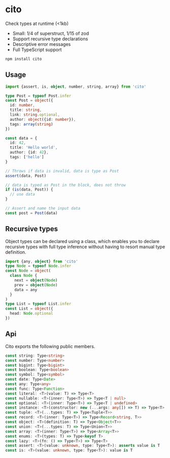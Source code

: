 # cito

Check types at runtime (<1kb)

- Small: 1/4 of superstruct, 1/15 of zod
- Support recursive type declarations
- Descriptive error messages
- Full TypeScript support

```sh
npm install cito
```

## Usage

```ts
import {assert, is, object, number, string, array} from 'cito'

type Post = typeof Post.infer
const Post = object({
  id: number,
  title: string,
  link: string.optional,
  author: object({id: number}),
  tags: array(string)
})

const data = {
  id: 42,
  title: 'Hello world',
  author: {id: 42},
  tags: ['hello']
}

// Throws if data is invalid, data is type as Post
assert(data, Post)

// data is typed as Post in the block, does not throw
if (is(data, Post)) {
  // use data
}

// Assert and name the input data
const post = Post(data)
```

## Recursive types

Object types can be declared using a class, which enables you to declare
recursive types with full type inference without having to resort manual type
definition.

```ts
import {any, object} from 'cito'
type Node = typeof Node.infer
const Node = object(
  class Node {
    next = object(Node)
    prev = object(Node)
    data = any
  }
)
type List = typeof List.infer
const List = object({
  head: Node.optional
})
```

## Api

Cito exports the following public members.

```ts
const string: Type<string>
const number: Type<number>
const bigint: Type<bigint>
const boolean: Type<boolean>
const symbol: Type<symbol>
const date: Type<Date>
const any: Type<any>
const func: Type<Function>
const literal: <T>(value: T) => Type<T>
const nullable: <T>(inner: Type<T>) => Type<T | null>
const optional: <T>(inner: Type<T>) => Type<T | undefined>
const instance: <T>(constructor: new (...args: any[]) => T) => Type<T>
const tuple: <T>(...types: T) => Type<Tuple<T>>
const record: <T>(inner: Type<T>) => Type<Record<string, T>>
const object: <T>(definition: T) => Type<Object<T>>
const union: <T>(...types: T) => Type<Union<T>>
const array: <T>(inner: Type<T>) => Type<Array<T>>
const enums: <T>(types: T) => Type<keyof T>
const lazy: <T>(fn: () => Type<T>) => Type<T>
const assert: <T>(value: unknown, type: Type<T>): asserts value is T
const is: <T>(value: unknown, type: Type<T>): value is T
```

